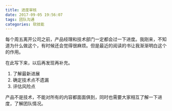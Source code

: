 ```yaml
---
title: 进度审核
date: 2017-09-05 19:56:07
tags: 团队沟通
categories: 软技能
---
```


每个周五离开公司之前，产品经理和技术部门一定都会过一下进度。我刚来，不知道为什么做这个，有时候还会觉得很麻烦。但是最近的阅读的书让我渐渐明白这个的作用。

在此写下来，以后再发现再补充。

1. 了解最新进展
2. 确定技术点不遗漏
3. 评估风险点

产品不是技术，不能对所有的内容都面面俱到，同时也需要大家相互了解一下进度，了解团队情况。
